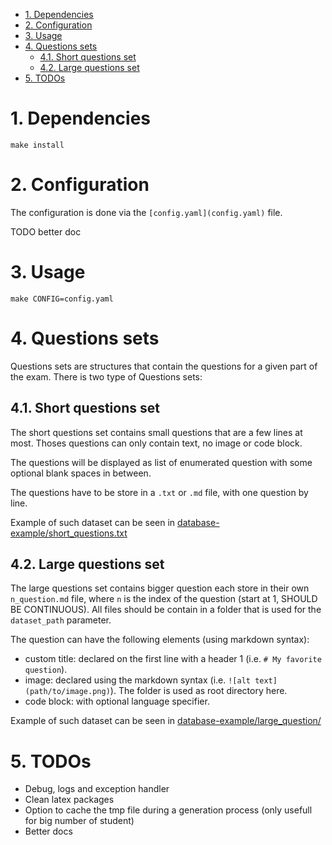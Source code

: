 - [1. Dependencies](#1-dependencies)
- [2. Configuration](#2-configuration)
- [3. Usage](#3-usage)
- [4. Questions sets](#4-questions-sets)
  - [4.1. Short questions set](#41-short-questions-set)
  - [4.2. Large questions set](#42-large-questions-set)
- [5. TODOs](#5-todos)

# 1. Dependencies


`make install`

# 2. Configuration

The configuration is done via the `[config.yaml](config.yaml)` file.

TODO better doc

# 3. Usage 

`make CONFIG=config.yaml`


# 4. Questions sets

Questions sets are structures that contain the questions for a given part of the exam. There is two type of Questions sets:

## 4.1. Short questions set

The short questions set contains small questions that are a few lines at most. Thoses questions can only contain text, no image or code block.

The questions will be displayed as list of enumerated question with some optional blank spaces in between.

The questions have to be store in a `.txt` or `.md` file, with one question by line.

Example of such dataset can be seen in [database-example/short_questions.txt](database_example/short_questions.txt)


## 4.2. Large questions set

The large questions set contains bigger question each store in their own `n_question.md` file, where `n` is the index of the question (start at 1, SHOULD BE CONTINUOUS). All files should be contain in a folder that is used for the `dataset_path` parameter.

The question can have the following elements (using markdown syntax):

- custom title: declared on the first line with a header 1 (i.e. `# My favorite question`).
- image: declared using the markdown syntax (i.e. `![alt text](path/to/image.png)`). The folder is used as root directory here.
- code block: with optional language specifier.

Example of such dataset can be seen in [database-example/large_question/](database_example/large_questions/)


# 5. TODOs

- Debug, logs and exception handler
- Clean latex packages
- Option to cache the tmp file during a generation process (only usefull for big number of student)
- Better docs